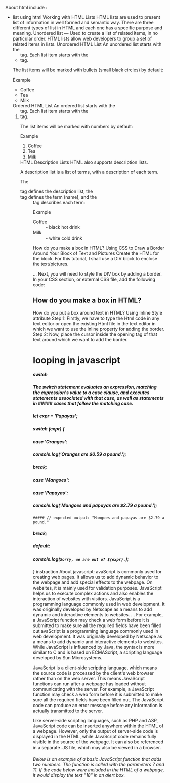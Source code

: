 About html include :
* list using html
Working with HTML Lists
HTML lists are used to present list of information in well formed and semantic way. There are three different types of list in HTML and each one has a specific purpose and meaning. Unordered list — Used to create a list of related items, in no particular order.
HTML lists allow web developers to group a set of related items in lists.
Unordered HTML List
An unordered list starts with the <ul> tag. Each list item starts with the <li> tag.

The list items will be marked with bullets (small black circles) by default:

Example
<ul>
  <li>Coffee</li>
  <li>Tea</li>
  <li>Milk</li>
</ul>
Ordered HTML List
An ordered list starts with the <ol> tag. Each list item starts with the <li> tag.

The list items will be marked with numbers by default:

Example
<ol>
  <li>Coffee</li>
  <li>Tea</li>
  <li>Milk</li>
</ol>
HTML Description Lists
HTML also supports description lists.

A description list is a list of terms, with a description of each term.

The <dl> tag defines the description list, the <dt> tag defines the term (name), and the <dd> tag describes each term:

Example
<dl>
  <dt>Coffee</dt>
  <dd>- black hot drink</dd>
  <dt>Milk</dt>
  <dd>- white cold drink</dd>
</dl>

How do you make a box in HTML?
Using CSS to Draw a Border Around Your Block of Text and Pictures
Create the HTML for the block. For this tutorial, I shall use a DIV block to enclose the text/pictures. <div class="boxed"> ...
Next, you will need to style the DIV box by adding a border. In your CSS section, or external CSS file, add the following code:
## How do you make a box in HTML?
How do you put a box around text in HTML?
Using Inline Style attribute
Step 1: Firstly, we have to type the Html code in any text editor or open the existing Html file in the text editor in which we want to use the inline property for adding the border.
Step 2: Now, place the cursor inside the opening tag of that text around which we want to add the border.
# looping in javascript
##### switch
##### The switch statement evaluates an expression, matching the expression's value to a case clause, and executes statements associated with that case, as well as statements in ##### cases that follow the matching case.
##### let expr = 'Papayas';
##### switch (expr) {
  ##### case 'Oranges':
   ##### console.log('Oranges are $0.59 a pound.');
   #####  break;
  ##### case 'Mangoes':
  ##### case 'Papayas':
   #####  console.log('Mangoes and papayas are $2.79 a pound.');
    ##### // expected output: "Mangoes and papayas are $2.79 a pound."
   #####  break;
  ##### default:
  #####  console.log(`Sorry, we are out of ${expr}.`);
}
instraction About javascript:
avaScript is commonly used for creating web pages. It allows us to add dynamic behavior to the webpage and add special effects to the webpage. On websites, it is mainly used for validation purposes. JavaScript helps us to execute complex actions and also enables the interaction of websites with visitors.
JavaScript is a programming language commonly used in web development. It was
 originally developed by Netscape as a means to add dynamic and interactive elements to websites. ... For example, a JavaScript function may check a web form before it is submitted to make sure all the required fields have been filled out
 avaScript is a programming language commonly used in web development. It was originally developed by Netscape as a means to add dynamic and interactive elements to websites. While JavaScript is influenced by Java, the syntax is more similar to C and is based on ECMAScript, a scripting language developed by Sun Microsystems.

JavaScript is a client-side scripting language, which means the source code is processed by the client's web browser rather than on the web server. This means JavaScript functions can run after a webpage has loaded without communicating with the server. For example, a JavaScript function may check a web form before it is submitted to make sure all the required fields have been filled out. The JavaScript code can produce an error message before any information is actually transmitted to the server.

Like server-side scripting languages, such as PHP and ASP, JavaScript code can be inserted anywhere within the HTML of a webpage. However, only the output of server-side code is displayed in the HTML, while JavaScript code remains fully visible in the source of the webpage. It can also be referenced in a separate .JS file, which may also be viewed in a browser.

###### Below is an example of a basic JavaScript function that adds two numbers. The function is called with the parameters 7 and 11. If the code below were included in the HTML of a webpage, it would display the text "18" in an alert box.

##### <script>
  function sum(a,b)
  {
    return a + b;
  }
 #####  var total = sum(7,11);
 ##### //alert(total);
</script>
